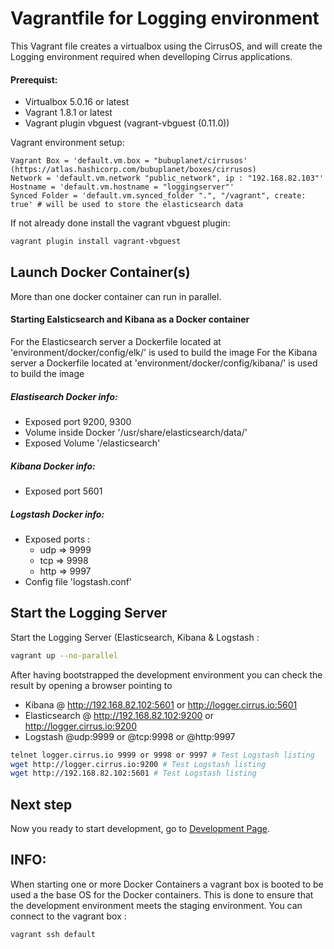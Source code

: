 # Vagrantfile for Logging environment
This Vagrant file creates a virtualbox using the CirrusOS, and will create the Logging environment required when develloping Cirrus applications. 

#### Prerequist:
- Virtualbox 5.0.16 or latest
- Vagrant 1.8.1 or latest
- Vagrant plugin vbguest (vagrant-vbguest (0.11.0))

Vagrant environment setup:
```
Vagrant Box = 'default.vm.box = "bubuplanet/cirrusos' (https://atlas.hashicorp.com/bubuplanet/boxes/cirrusos)
Network = 'default.vm.network "public_network", ip : "192.168.82.103"'
Hostname = 'default.vm.hostname = "loggingserver"'
Synced Folder = 'default.vm.synced_folder ".", "/vagrant", create: true' # will be used to store the elasticsearch data
```

If not already done install the vagrant vbguest plugin:
```bash
vagrant plugin install vagrant-vbguest
```

## Launch Docker Container(s)
More than one docker container can run in parallel. 

#### Starting Ealsticsearch and Kibana as a Docker container
For the Elasticsearch server a Dockerfile located at 'environment/docker/config/elk/' is used to build the image
For the Kibana server a Dockerfile located at 'environment/docker/config/kibana/' is used to build the image

##### Elastisearch Docker info:
- Exposed port 9200, 9300
- Volume inside Docker '/usr/share/elasticsearch/data/'
- Exposed Volume '/elasticsearch'

##### Kibana Docker info:
- Exposed port 5601

##### Logstash Docker info:
- Exposed ports :
	- udp => 9999 
	- tcp => 9998 
	- http => 9997 
- Config file 'logstash.conf'

## Start the Logging Server

Start the Logging Server (Elasticsearch, Kibana & Logstash :
```bash
vagrant up --no-parallel
```

After having bootstrapped the development environment you can check the result by opening a browser pointing to
- Kibana @ http://192.168.82.102:5601 or http://logger.cirrus.io:5601
- Elasticsearch @ http://192.168.82.102:9200 or http://logger.cirrus.io:9200
- Logstash @udp:9999 or @tcp:9998 or @http:9997 
```bash
telnet logger.cirrus.io 9999 or 9998 or 9997 # Test Logstash listing
wget http://logger.cirrus.io:9200 # Test Logstash listing
wget http://192.168.82.102:5601 # Test Logstash listing
```

## Next step

Now you ready to start development, go to [Development Page](https://couldhardware.atlassian.net/wiki/display/DOC/Development).

## INFO: 
When starting one or more Docker Containers a vagrant box is booted to be used a the base OS for the Docker containers. This is done to ensure that the development environment meets the staging environment. You can connect to the vagrant box :         

```bash
vagrant ssh default
```
